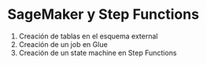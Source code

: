 # SageMaker y Step Functions

1. Creación de tablas en el esquema external
2. Creación de un job en Glue
3. Creación de un state machine en Step Functions

